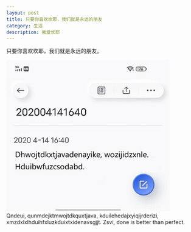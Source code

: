 ```yaml
---
layout: post
title: 只要你喜欢坎耶，我们就是永远的朋友
category: 生活
description: 我爱坎耶
---
```


只要你喜欢坎耶，我们就是永远的朋友。

![](/images/2021-04-14-study-java-one-year-anniversary/1.jpg)  
Qndeui, qunmdejktmwojtdkquxtjava, kduilehedajxyiqijrderizi, xmzdxlxlhduihfxluzkduixtxidenavsgjjt. Zsvi, done is better than perfect.